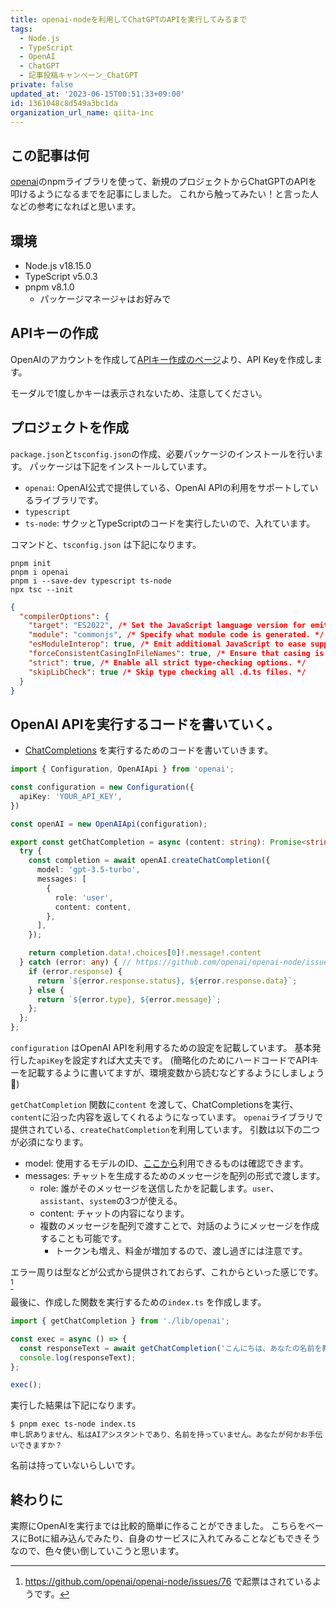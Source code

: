 ```yaml
---
title: openai-nodeを利用してChatGPTのAPIを実行してみるまで
tags:
  - Node.js
  - TypeScript
  - OpenAI
  - ChatGPT
  - 記事投稿キャンペーン_ChatGPT
private: false
updated_at: '2023-06-15T00:51:33+09:00'
id: 1361048c8d549a3bc1da
organization_url_name: qiita-inc
---
```

## この記事は何

[openai](https://github.com/openai/openai-node)のnpmライブラリを使って、新規のプロジェクトからChatGPTのAPIを叩けるようになるまでを記事にしました。
これから触ってみたい！と言った人などの参考になればと思います。

## 環境

- Node.js v18.15.0
- TypeScript v5.0.3
- pnpm v8.1.0
  - パッケージマネージャはお好みで

## APIキーの作成

OpenAIのアカウントを作成して[APIキー作成のページ](https://platform.openai.com/account/api-keys)より、API Keyを作成します。

モーダルで1度しかキーは表示されないため、注意してください。

## プロジェクトを作成

`package.json`と`tsconfig.json`の作成、必要パッケージのインストールを行います。
パッケージは下記をインストールしています。

- `openai`: OpenAI公式で提供している、OpenAI APIの利用をサポートしているライブラリです。
- `typescript`
- `ts-node`: サクッとTypeScriptのコードを実行したいので、入れています。

コマンドと、`tsconfig.json` は下記になります。

```
pnpm init
pnpm i openai
pnpm i --save-dev typescript ts-node
npx tsc --init
```

```json:tsconfig.json
{
  "compilerOptions": {
    "target": "ES2022", /* Set the JavaScript language version for emitted JavaScript and include compatible library declarations. */
    "module": "commonjs", /* Specify what module code is generated. */
    "esModuleInterop": true, /* Emit additional JavaScript to ease support for importing CommonJS modules. This enables 'allowSyntheticDefaultImports' for type compatibility. */
    "forceConsistentCasingInFileNames": true, /* Ensure that casing is correct in imports. */
    "strict": true, /* Enable all strict type-checking options. */
    "skipLibCheck": true /* Skip type checking all .d.ts files. */
  }
}

```

## OpenAI APIを実行するコードを書いていく。

- [ChatCompletions](https://platform.openai.com/docs/guides/chat) を実行するためのコードを書いていきます。

```typescript:lib/openai.ts
import { Configuration, OpenAIApi } from 'openai';

const configuration = new Configuration({
  apiKey: 'YOUR_API_KEY',
})

const openAI = new OpenAIApi(configuration);

export const getChatCompletion = async (content: string): Promise<string> => {
  try {
    const completion = await openAI.createChatCompletion({
      model: 'gpt-3.5-turbo',
      messages: [
        {
          role: 'user',
          content: content,
        },
      ],
    });

    return completion.data!.choices[0]!.message!.content
  } catch (error: any) { // https://github.com/openai/openai-node/issues/76
    if (error.response) {
      return `${error.response.status}, ${error.response.data}`;
    } else {
      return `${error.type}, ${error.message}`;
    };
  };
};

```

`configuration` はOpenAI APIを利用するための設定を記載しています。
基本発行した`apiKey`を設定すれば大丈夫です。
(簡略化のためにハードコードでAPIキーを記載するように書いてますが、環境変数から読むなどするようにしましょう:pray:)

`getChatCompletion` 関数に`content` を渡して、ChatCompletionsを実行、`content`に沿った内容を返してくれるようになっています。
`openai`ライブラリで提供されている、`createChatCompletion`を利用しています。
引数は以下の二つが必須になります。

- model: 使用するモデルのID、[ここから](https://platform.openai.com/docs/models/overview)利用できるものは確認できます。
- messages: チャットを生成するためのメッセージを配列の形式で渡します。
  - role: 誰がそのメッセージを送信したかを記載します。`user`、`assistant`、`system`の3つが使える。
  - content: チャットの内容になります。
  - 複数のメッセージを配列で渡すことで、対話のようにメッセージを作成することも可能です。
    - トークンも増え、料金が増加するので、渡し過ぎには注意です。

エラー周りは型などが公式から提供されておらず、これからといった感じです。[^1]

[^1]: https://github.com/openai/openai-node/issues/76 で起票はされているようです。

最後に、作成した関数を実行するための`index.ts` を作成します。

```typescript:index.ts
import { getChatCompletion } from './lib/openai';

const exec = async () => {
  const responseText = await getChatCompletion('こんにちは、あなたの名前を教えてください。');
  console.log(responseText);
};

exec();

```

実行した結果は下記になります。

```
$ pnpm exec ts-node index.ts
申し訳ありません、私はAIアシスタントであり、名前を持っていません。あなたが何かお手伝いできますか？

```

名前は持っていないらしいです。

## 終わりに

実際にOpenAIを実行までは比較的簡単に作ることができました。
こちらをベースにBotに組み込んでみたり、自身のサービスに入れてみることなどもできそうなので、色々使い倒していこうと思います。
